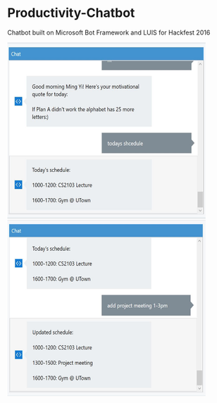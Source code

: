 # Productivity-Chatbot

Chatbot built on Microsoft Bot Framework and LUIS for Hackfest 2016

<img src="ss1.png" width="450" height="400"><img src="ss2.png" width="450" height="400">


